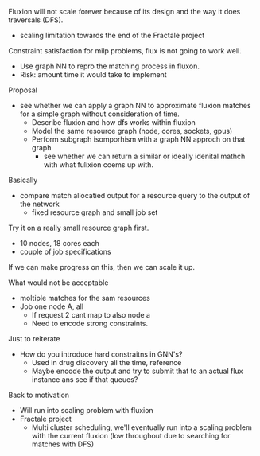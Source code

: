 Fluxion will not scale forever because of its design and the way it does traversals (DFS).
- scaling limitation towards the end of the Fractale project

Constraint satisfaction for milp problems, flux is not going to work well.
- Use graph NN to repro the matching process in fluxon.
- Risk: amount time it would take to implement

Proposal
- see whether we can apply a graph NN to approximate fluxion matches for a simple graph without consideration of time.
	- Describe fluxion and how dfs works within fluxion
	- Model the same resource graph (node, cores, sockets, gpus)
	- Perform subgraph isomporhism with a graph NN approch on that graph
		- see whether we can return a similar or ideally idenital mathch with what fulixion coems up with.

Basically
- compare match allocatied output for a resource query to the output of the network
	- fixed resource graph and small job set

Try it on a really small resource graph first.
- 10 nodes, 18 cores each
- couple of job specifications

If we can make progress on this, then we can scale it up.

What would not be acceptable
- moltiple matches for the sam resources
- Job one node A, all
	- If request 2 cant map to also node a
	- Need to encode strong constraints.

Just to reiterate
- How do you introduce hard constraitns in GNN's?
	- Used in drug discovery all the time, reference
	- Maybe encode the output and try to submit that to an actual flux instance ans see if that queues?

Back to motivation
- Will run into scaling problem with fluxion
- Fractale project
	- Multi cluster scheduling, we'll eventually run into a scaling problem with the current fluxion (low throughout due to searching for matches with DFS)
